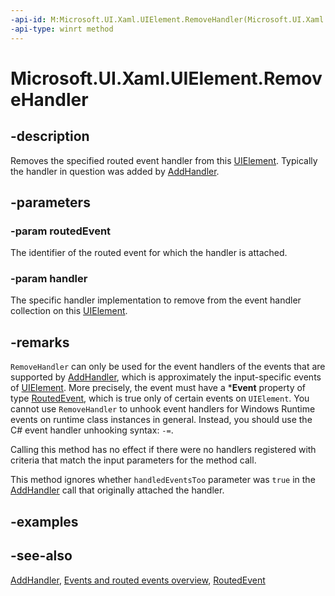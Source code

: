 ```yaml
---
-api-id: M:Microsoft.UI.Xaml.UIElement.RemoveHandler(Microsoft.UI.Xaml.RoutedEvent,System.Object)
-api-type: winrt method
---
```


<!-- Method syntax
public void RemoveHandler(Microsoft.UI.Xaml.RoutedEvent routedEvent, System.Object handler)
-->

# Microsoft.UI.Xaml.UIElement.RemoveHandler

## -description

Removes the specified routed event handler from this [UIElement](uielement.md). Typically the handler in question was added by [AddHandler](uielement_addhandler_1350394113.md).

## -parameters

### -param routedEvent

The identifier of the routed event for which the handler is attached.

### -param handler

The specific handler implementation to remove from the event handler collection on this [UIElement](uielement.md).

## -remarks

`RemoveHandler` can only be used for the event handlers of the events that are supported by [AddHandler](uielement_addhandler_1350394113.md), which is approximately the input-specific events of [UIElement](uielement.md). More precisely, the event must have a ***Event** property of type [RoutedEvent](routedevent.md), which is true only of certain events on `UIElement`. You cannot use `RemoveHandler` to unhook event handlers for Windows Runtime events on runtime class instances in general. Instead, you should use the C# event handler unhooking syntax: `-=`.

<!--

If more than one handler is attached that matched the criteria, only the first handler in the event handler store is removed. This behavior is consistent with CLR behavior of the -= operator.  

-->

Calling this method has no effect if there were no handlers registered with criteria that match the input parameters for the method call.

This method ignores whether `handledEventsToo` parameter was `true` in the [AddHandler](uielement_addhandler_1350394113.md) call that originally attached the handler.

## -examples

## -see-also

[AddHandler](uielement_addhandler_1350394113.md), [Events and routed events overview](/windows/uwp/xaml-platform/events-and-routed-events-overview), [RoutedEvent](routedevent.md)
